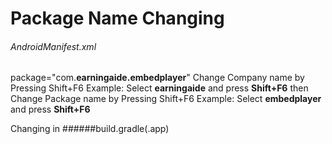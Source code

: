 # Package Name Changing 
###### AndroidManifest.xml
package="com.**earningaide.embedplayer**"
Change Company name by Pressing Shift+F6
Example: Select  **earningaide** and press **Shift+F6**
then Change Package name by Pressing Shift+F6
Example: Select  **embedplayer** and press **Shift+F6**

Changing in ######build.gradle(.app)
